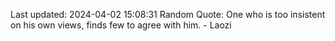 Last updated: 2024-04-02 15:08:31
Random Quote: One who is too insistent on his own views, finds few to agree with him. - Laozi